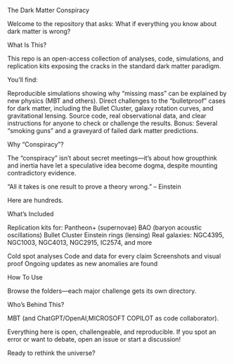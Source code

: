 The Dark Matter Conspiracy


Welcome to the repository that asks: What if everything you know about dark matter is wrong?


What Is This?


This repo is an open-access collection of analyses, code, simulations, and replication kits exposing the cracks in the standard dark matter paradigm.

You’ll find:

Reproducible simulations showing why “missing mass” can be explained by new physics (MBT and others).
Direct challenges to the “bulletproof” cases for dark matter, including the Bullet Cluster, galaxy rotation curves, and gravitational lensing.
Source code, real observational data, and clear instructions for anyone to check or challenge the results.
Bonus: Several “smoking guns” and a graveyard of failed dark matter predictions.

Why “Conspiracy”?


The “conspiracy” isn’t about secret meetings—it’s about how groupthink and inertia have let a speculative idea become dogma, despite mounting contradictory evidence.



“All it takes is one result to prove a theory wrong.” – Einstein

Here are hundreds.


What’s Included


Replication kits for:
Pantheon+ (supernovae)
BAO (baryon acoustic oscillations)
Bullet Cluster
Einstein rings (lensing)
Real galaxies: NGC4395, NGC1003, NGC4013, NGC2915, IC2574, and more

Cold spot analyses
Code and data for every claim
Screenshots and visual proof
Ongoing updates as new anomalies are found



How To Use



Browse the folders—each major challenge gets its own directory.



Who’s Behind This?

MBT (and ChatGPT/OpenAI,MICROSOFT COPILOT  as code collaborator).

Everything here is open, challengeable, and reproducible. If you spot an error or want to debate, open an issue or start a discussion!


Ready to rethink the universe?
